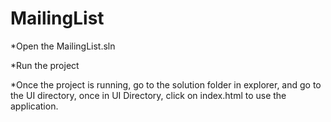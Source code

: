 # MailingList
*Open the MailingList.sln

*Run the project

*Once the project is running, go to the solution folder in explorer, and go to the UI directory, once in 
UI Directory, click on index.html to use the application.

